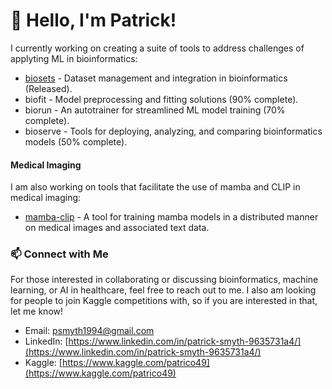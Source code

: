 # 👋 Hello, I'm Patrick!

I currently working on creating a suite of tools to address challenges of applyting ML in bioinformatics:

- [biosets](https://github.com/psmyth94/biosets) - Dataset management and integration in bioinformatics (Released).
- biofit - Model preprocessing and fitting solutions (90% complete).
- biorun - An autotrainer for streamlined ML model training (70% complete).
- bioserve - Tools for deploying, analyzing, and comparing bioinformatics models (50% complete).

#### Medical Imaging

I am also working on tools that facilitate the use of mamba and CLIP in medical imaging:

- [mamba-clip](https://github.com/psmyth94/mamba-clip) - A tool for training mamba models in a distributed manner on medical images and associated text data.

### 📫 **Connect with Me**

For those interested in collaborating or discussing bioinformatics, machine learning, or
AI in healthcare, feel free to reach out to me. I also am looking for people to join
Kaggle competitions with, so if you are interested in that, let me know!

- Email: psmyth1994@gmail.com
- LinkedIn: [https://www.linkedin.com/in/patrick-smyth-9635731a4/](https://www.linkedin.com/in/patrick-smyth-9635731a4/)
- Kaggle: [https://www.kaggle.com/patrico49](https://www.kaggle.com/patrico49)
